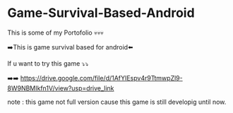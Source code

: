 # Game-Survival-Based-Android
This is some of my Portofolio 💀💀💀

➡️This is game survival based for android⬅️

If u want to try this game ⤵️⤵️

➡️➡️ https://drive.google.com/file/d/1AfYIEspv4r9TtmwpZl9-8W9NBMIkfn1V/view?usp=drive_link

note : this game not full version cause this game is still developig until now.
